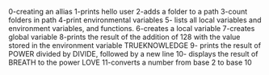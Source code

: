 0-creating an allias
1-prints hello user
2-adds a folder to a path
3-count folders in path
4-print environmental variables
5- lists all local variables and environment variables, and functions.
6-creates a local variable
7-creates global variable
8-prints the result of the addition of 128 with the value stored in the environment variable TRUEKNOWLEDGE
9- prints the result of POWER divided by DIVIDE, followed by a new line
10- displays the result of BREATH to the power LOVE
11-converts a number from base 2 to base 10
